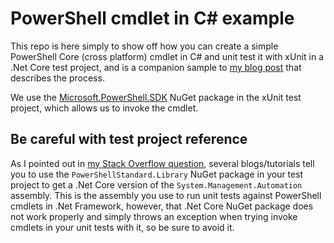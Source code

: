 # PowerShell cmdlet in C# example

This repo is here simply to show off how you can create a simple PowerShell Core (cross platform) cmdlet in C# and unit test it with xUnit in a .Net Core test project, and is a companion sample to [my blog post](https://blog.danskingdom.com/Creating-and-testing-PowerShell-Core-cmdlets-in-CSharp/) that describes the process.

We use the [Microsoft.PowerShell.SDK](https://www.nuget.org/packages/Microsoft.PowerShell.SDK/) NuGet package in the xUnit test project, which allows us to invoke the cmdlet.

## Be careful with test project reference

As I pointed out in [my Stack Overflow question](https://stackoverflow.com/questions/56696574/how-to-unit-test-a-powershell-core-binary-cmdlet-in-c-sharp), several blogs/tutorials tell you to use the `PowerShellStandard.Library` NuGet package in your test project to get a .Net Core version of the `System.Management.Automation` assembly. This is the assembly you use to run unit tests against PowerShell cmdlets in .Net Framework, however, that .Net Core NuGet package does not work properly and simply throws an exception when trying invoke cmdlets in your unit tests with it, so be sure to avoid it.
